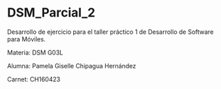# DSM_Parcial_2

Desarrollo de ejercicio para el taller práctico 1 de Desarrollo de Software para Móviles.

Materia: DSM G03L

Alumna: Pamela Giselle Chipagua Hernández

Carnet: CH160423
